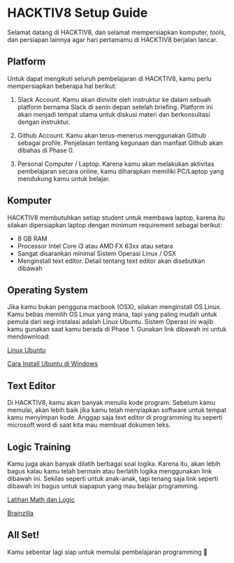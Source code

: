 # HACKTIV8 Setup Guide

Selamat datang di HACKTIV8, dan selamat mempersiapkan komputer, tools, dan persiapan lainnya agar hari pertamamu di HACKTIV8 berjalan lancar.

## Platform
Untuk dapat mengikuti seluruh pembelajaran di HACKTIV8, kamu perlu mempersiapkan beberapa hal berikut:

1. Slack Account. Kamu akan diinvite oleh instruktur ke dalam sebuah platform bernama Slack di senin depan setelah briefing. Platform ini akan menjadi tempat utama untuk diskusi materi dan berkonsultasi dengan instruktur.

2. Github Account. Kamu akan terus-menerus menggunakan Github sebagai profile. Penjelasan tentang kegunaan dan manfaat Github akan dibahas di Phase 0.

3. Personal Computer / Laptop. Karena kamu akan melakukan aktivitas pembelajaran secara online, kamu diharapkan memiliki PC/Laptop yang mendukung kamu untuk belajar.

## Komputer

HACKTIV8 membutuhkan setiap student untuk membawa laptop, karena itu silakan dipersiapkan laptop dengan minimum requirement sebagai berikut:

- 8 GB RAM 
- Processor Intel Core i3 atau AMD FX 63xx atau setara
- Sangat disarankan minimal Sistem Operasi Linux / OSX 
- Menginstall text editor. Detail tentang text editor akan disebutkan dibawah


## Operating System

Jika kamu bukan pengguna macbook (OSX), silakan menginstall OS Linux. Kamu bebas memilih OS Linux yang mana, tapi yang paling mudah untuk pemula dari segi instalasi adalah Linux Ubuntu. Sistem Operasi ini wajib kamu gunakan saat kamu berada di Phase 1. Gunakan link dibawah ini untuk mendownload:

[Linux Ubuntu](https://www.ubuntu.com/)

[Cara Install Ubuntu di Windows](https://www.youtube.com/watch?v=c_Ja2PRt0cc)

## Text Editor

Di HACKTIV8, kamu akan banyak menulis kode program. Sebelum kamu memulai, akan lebih baik jika kamu telah menyiapkan software untuk tempat kamu menyimpan kode. Anggap saja text editor di programming itu seperti microsoft word di saat kita mau membuat dokumen teks.

## Logic Training

Kamu juga akan banyak dilatih berbagai soal logika. Karena itu, akan lebih bagus kalau kamu telah bermain atau berlatih logika menggunakan link dibawah ini. Sekilas seperti untuk anak-anak, tapi tenang saja link seperti dibawah ini bagus untuk siapapun yang mau belajar programming.

[Latihan Math dan Logic](http://www.kidsmathgamesonline.com/logic.html)

[Brainzilla](https://www.brainzilla.com/)

## All Set!

Kamu sebentar lagi siap untuk memulai pembelajaran programming :muscle:
